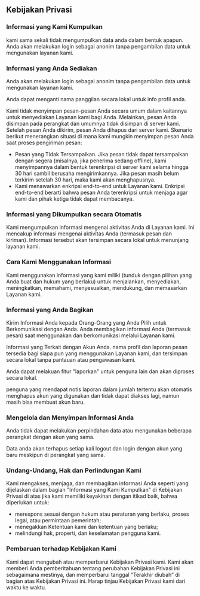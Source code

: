 ## Kebijakan Privasi

### Informasi yang Kami Kumpulkan

kami sama sekali tidak mengumpulkan data anda dalam bentuk apapun. Anda akan melakukan login sebagai anonim tanpa pengambilan data untuk mengunakan layanan kami.
  
### Informasi yang Anda Sediakan

Anda akan melakukan login sebagai anonim tanpa pengambilan data untuk mengunakan layanan kami.

Anda dapat menganti nama panggilan secara lokal untuk info profil anda.

Kami tidak menyimpan pesan-pesan Anda secara umum dalam kaitannya untuk menyediakan Layanan kami bagi Anda. Melainkan, pesan Anda disimpan pada perangkat dan umumnya tidak disimpan di server kami. Setelah pesan Anda dikirim, pesan Anda dihapus dari server kami. Skenario berikut menerangkan situasi di mana kami mungkin menyimpan pesan Anda saat proses pengiriman pesan:

* Pesan yang Tidak Tersampaikan. Jika pesan tidak dapat tersampaikan dengan segera (misalnya, jika penerima sedang offline), kami menyimpannya dalam bentuk terenkripsi di server kami selama hingga 30 hari sambil berusaha mengirimkannya. Jika pesan masih belum terkirim setelah 30 hari, maka kami akan menghapusnya.
* Kami menawarkan enkripsi end-to-end untuk Layanan kami. Enkripsi end-to-end berarti bahwa pesan Anda terenkripsi untuk menjaga agar kami dan pihak ketiga tidak dapat membacanya.
        
### Informasi yang Dikumpulkan secara Otomatis

Kami mengumpulkan informasi mengenai aktivitas Anda di Layanan kami. Ini mencakup informasi mengenai aktivitas Anda (termasuk pesan dan kiriman). Informasi tersebut akan tersimpan secara lokal untuk menunjang layanan kami.
  
### Cara Kami Menggunakan Informasi

Kami menggunakan informasi yang kami miliki (tunduk dengan pilihan yang Anda buat dan hukum yang berlaku) untuk menjalankan, menyediakan, meningkatkan, memahami, menyesuaikan, mendukung, dan memasarkan Layanan kami.
  
### Informasi yang Anda Bagikan

Kirim Informasi Anda kepada Orang-Orang yang Anda Pilih untuk Berkomunikasi dengan Anda. Anda membagikan informasi Anda (termasuk pesan) saat menggunakan dan berkomunikasi melalui Layanan kami.

Informasi yang Terkait dengan Akun Anda. nama profil dan laporan pesan tersedia bagi siapa pun yang menggunakan Layanan kami, dan tersimpan secara lokal tanpa pantauan atau pengawasan kami.

Anda dapat melakuan fitur "laporkan" untuk penguna lain dan akan diproses secara lokal.

penguna yang mendapat notis laporan dalam jumlah tertentu akan otomatis menghapus akun yang digunakan dan tidak dapat diakses lagi, namun masih bisa membuat akun baru.
      
### Mengelola dan Menyimpan Informasi Anda

Anda tidak dapat melakukan perpindahan data atau mengunakan beberapa perangkat dengan akun yang sama.

Data anda akan terhapus setiap kali logout dan login dengan akun yang baru meskipun di perangkat yang sama.
  
### Undang-Undang, Hak dan Perlindungan Kami

Kami mengakses, menjaga, dan membagikan informasi Anda seperti yang dijelaskan dalam bagian "Informasi yang Kami Kumpulkan" di Kebijakan Privasi di atas jika kami memiliki keyakinan dengan itikad baik, bahwa diperlukan untuk:

* merespons sesuai dengan hukum atau peraturan yang berlaku, proses legal, atau permintaan pemerintah;
* menegakkan Ketentuan kami dan ketentuan yang berlaku;
* melindungi hak, properti, dan keselamatan pengguna kami.
  
### Pembaruan terhadap Kebijakan Kami

Kami dapat mengubah atau memperbarui Kebijakan Privasi kami. Kami akan memberi Anda pemberitahuan tentang perubahan Kebijakan Privasi ini sebagaimana mestinya, dan memperbarui tanggal “Terakhir diubah” di bagian atas Kebijakan Privasi ini. Harap tinjau Kebijakan Privasi kami dari waktu ke waktu.
  
